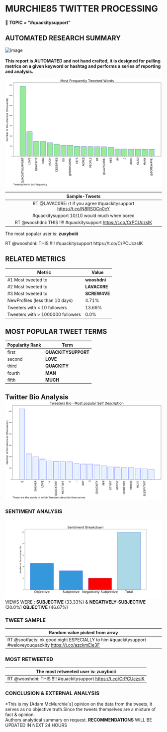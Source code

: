# MURCHIE85 TWITTER PROCESSING 
&#x1F34E; **TOPIC = "#quackitysupport"**

## AUTOMATED RESEARCH SUMMARY

![image](https://marketingplatform.google.com/about/static/images/gmp/analytics-smb-benefit.jpg)
<br></br>
<b> This report is AUTOMATED and not hand crafted, it is designed for pulling metrics on a given keyword or hashtag and performs a series of reporting and analysis.</b>



![image](TWEETS.png)



|                **Sample-Tweets**        |
| :-------------: |
| RT @LAVAC0RE: rt if you agree #quackitysupport https://t.co/N8RSOCn0cY |
| #quackitysupport 10/10 would much when bored |
| RT @wooshdni: THIS !!!! #quackitysupport https://t.co/CrPCUczsIK |

The most popular user is: **zuxyboiii**
<div class="alert alert-block alert-danger"> RT @wooshdni: THIS !!!! #quackitysupport https://t.co/CrPCUczsIK</div>

## RELATED METRICS<br>
| Metric | Value |
| ------------- | ------------- |
| #1 Most tweeted to  | **wooshdni** |
| #2 Most tweeted to  | **LAVAC0RE** |
| #3 Most tweeted to  | **SCREW4VE** |
| NewProfiles (less than 10 days) | 4.71%  |
| Tweeters with < 10 followers  | 13.69%|
| Tweeters with > 1000000 followers  | 0.0%  |



## MOST POPULAR TWEET TERMS 


| Popularity Rank  | Term |
| ------------- | ------------- |
| first  | **QUACKITYSUPPORT**  |
| second  | **LOVE**  |
| third  | **QUACKITY** |
| fourth  | **MAN**  |
| fifth  | **MUCH**  |


## Twitter Bio Analysis![image](BIO.png)
### SENTIMENT ANALYSIS
![image](sentiment.png)
VIEWS WERE : **SUBJECTIVE**  (33.33%) & **NEGATIVELY-SUBJECTIVE** (20.0%) **OBJECTIVE** (46.67%)

### TWEET SAMPLE 
| Random value picked from array |
| ------------- |
|RT @sootfacts: ok good night ESPECIALLY to him #quackitysupport #weloveyouquackity https://t.co/azckmEle3F |

### MOST RETWEETED 

| The most retweeted user is: **zuxyboiii**  |
| ------------- |
| RT @wooshdni: THIS !!!! #quackitysupport https://t.co/CrPCUczsIK |

### CONCLUSION & EXTERNAL ANALYSIS

*This is my [Adam McMurchie`s] opinion on the data from the tweets, it serves as no objective truth.Since the tweets themselves are a mixture of fact & opinion.<br>
Authors analytical summary on request.
**RECOMMENDATIONS** WILL BE UPDATED IN NEXT  24 HOURS <br>